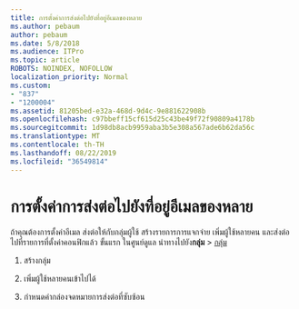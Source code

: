 ```yaml
---
title: การตั้งค่าการส่งต่อไปยังที่อยู่อีเมลของหลาย
ms.author: pebaum
author: pebaum
ms.date: 5/8/2018
ms.audience: ITPro
ms.topic: article
ROBOTS: NOINDEX, NOFOLLOW
localization_priority: Normal
ms.custom:
- "837"
- "1200004"
ms.assetid: 81205bed-e32a-468d-9d4c-9e881622908b
ms.openlocfilehash: c97bbeff15cf615d25c43be49f72f90809a4178b
ms.sourcegitcommit: 1d98db8acb9959aba3b5e308a567ade6b62da56c
ms.translationtype: MT
ms.contentlocale: th-TH
ms.lasthandoff: 08/22/2019
ms.locfileid: "36549814"
---
```

# <a name="setting-up-forwarding-to-multiple-email-addresses"></a>การตั้งค่าการส่งต่อไปยังที่อยู่อีเมลของหลาย

ถ้าคุณต้องการตั้งค่าอีเมล ส่งต่อให้กับกลุ่มผู้ใช้ สร้างรายการการแจกจ่าย เพิ่มผู้ใช้หลายคน และส่งต่อไปที่รายการที่ตั้งค่าคอนฟิกแล้ว ขั้นแรก ในศูนย์ดูแล นำทางไปยัง**กลุ่ม** > [กลุ่ม](https://portal.office.com/adminportal/home#/groups)
  
1. สร้างกลุ่ม

2. เพิ่มผู้ใช้หลายคนเข้าไปได้

3. กำหนดค่ากล่องจดหมายการส่งต่อที่ซับซ้อน
